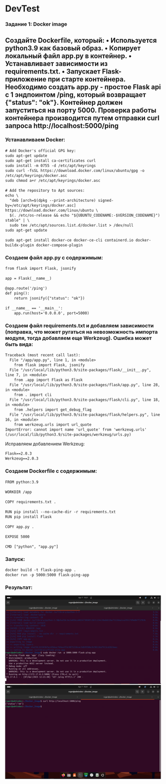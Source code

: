 # DevTest
### Задание 1: Docker image
Создайте Dockerfile, который:
• Используется python3.9 как базовый образ.
• Копирует локальный файл app.py в контейнер.
• Устанавливает зависимости из requirements.txt.
• Запускает Flask-приложение при старте контейнера.
Необходимо создать app.py - простое Flask api с 1 эндпоинтом /ping, который возвращает {"status": "ok"}.
Контейнер должен запуститься на порту 5000. Проверка работы контейнера производится путем отправки curl запроса http://localhost:5000/ping
------------------------------------------------------------------------------------------------------------------------------------------
### Устанавливаем Docker:
```
# Add Docker's official GPG key:
sudo apt-get update
sudo apt-get install ca-certificates curl
sudo install -m 0755 -d /etc/apt/keyrings
sudo curl -fsSL https://download.docker.com/linux/ubuntu/gpg -o /etc/apt/keyrings/docker.asc
sudo chmod a+r /etc/apt/keyrings/docker.asc

# Add the repository to Apt sources:
echo \
  "deb [arch=$(dpkg --print-architecture) signed-by=/etc/apt/keyrings/docker.asc] https://download.docker.com/linux/ubuntu \
  $(. /etc/os-release && echo "${UBUNTU_CODENAME:-$VERSION_CODENAME}") stable" | \
  sudo tee /etc/apt/sources.list.d/docker.list > /dev/null
sudo apt-get update

sudo apt-get install docker-ce docker-ce-cli containerd.io docker-buildx-plugin docker-compose-plugin
```

### Создаем файл app.py с содержимым:
```
from flask import Flask, jsonify

app = Flask(__name__)

@app.route('/ping')
def ping():
    return jsonify({"status": "ok"})

if __name__ == '__main__':
    app.run(host='0.0.0.0', port=5000)
```

### Создаем файл requirements.txt и добавляем зависимости (поправка, что может ругаться на невозможность импорта модуля, тогда добавляем еще Werkzeug). Ошибка может быть вида:
```
Traceback (most recent call last):
  File "/app/app.py", line 1, in <module>
    from flask import Flask, jsonify
  File "/usr/local/lib/python3.9/site-packages/flask/__init__.py", line 7, in <module>
    from .app import Flask as Flask
  File "/usr/local/lib/python3.9/site-packages/flask/app.py", line 28, in <module>
    from . import cli
  File "/usr/local/lib/python3.9/site-packages/flask/cli.py", line 18, in <module>
    from .helpers import get_debug_flag
  File "/usr/local/lib/python3.9/site-packages/flask/helpers.py", line 16, in <module>
    from werkzeug.urls import url_quote
ImportError: cannot import name 'url_quote' from 'werkzeug.urls' (/usr/local/lib/python3.9/site-packages/werkzeug/urls.py)
```
Исправляем добавлением Werkzeug:
```
Flask==2.0.3
Werkzeug==2.0.3
```

### Создаем Dockerfile с содержимым:
```
FROM python:3.9

WORKDIR /app

COPY requirements.txt .

RUN pip install --no-cache-dir -r requirements.txt
RUN pip install Flask

COPY app.py .

EXPOSE 5000

CMD ["python", "app.py"]
```

### Запуск:
```
docker build -t flask-ping-app .
docker run -p 5000:5000 flask-ping-app
```

### Результат:
![Result](https://github.com/railsroger/DevTest/blob/main/images/start.png)
![Result](https://github.com/railsroger/DevTest/blob/main/images/result.png)
